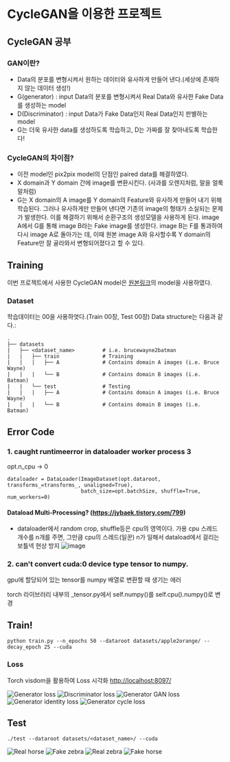 # CycleGAN을 이용한 프로젝트

## CycleGAN 공부
### GAN이란?
* Data의 분포를 변형시켜서 원하는 데이터와 유사하게 만들어 낸다.(세상에 존재하지 않는 데이터 생성!)  
* G(generator) : input Data의 분포를 변형시켜서 Real Data와 유사한 Fake Data를 생성하는 model  
* D(Discriminator) : input Data가 Fake Data인지 Real Data인지 판별하는 model  
* G는 더욱 유사한 data를 생성하도록 학습하고, D는 가짜를 잘 찾아내도록 학습한다!  

### CycleGAN의 차이점?
* 이전 model인 pix2pix model의 단점인 paired data를 해결하였다.  
* X domain과 Y domain 간에 image를 변환시킨다. (사과를 오렌지처럼, 말을 얼룩말처럼)
* G는 X domain의 A image를 Y domain의 Feature와 유사하게 만들어 내기 위해 학습된다. 그러나 유사하게만 만들어 낸다면 기존의 image의 형태가 소실되는 문제가 발생한다. 이를 해결하기 위해서 순환구조의 생성모델을 사용하게 된다. image A에서 G를 통해 image B라는 Fake image를 생성한다. image B는 F를 통과하여 다시 image A로 돌아가는 데, 이때 원본 image A와 유사할수록 Y domain의 Feature만 잘 골라와서 변형되어졌다고 할 수 있다. 

## Training
이번 프로젝트에서 사용한 CycleGAN model은 [원본링크](https://github.com/aitorzip/PyTorch-CycleGAN.git)의 model을 사용하였다.

### Dataset
학습데이터는 00을 사용하엿다.(Train 00장, Test 00장)
Data structure는 다음과 같다.:

    .
    ├── datasets                   
    |   ├── <dataset_name>         # i.e. brucewayne2batman
    |   |   ├── train              # Training
    |   |   |   ├── A              # Contains domain A images (i.e. Bruce Wayne)
    |   |   |   └── B              # Contains domain B images (i.e. Batman)
    |   |   └── test               # Testing
    |   |   |   ├── A              # Contains domain A images (i.e. Bruce Wayne)
    |   |   |   └── B              # Contains domain B images (i.e. Batman)

## Error Code
### 1. caught runtimeerror in dataloader worker process 3
opt.n_cpu -> 0 
```
dataloader = DataLoader(ImageDataset(opt.dataroot, transforms_=transforms_, unaligned=True), 
                        batch_size=opt.batchSize, shuffle=True, num_workers=0)
``` 
#### Dataload Multi-Processing? (https://jybaek.tistory.com/799) 
* dataloader에서 random crop, shuffle등은 cpu의 영역이다. 가용 cpu 스레드 개수를 n개를 주면, 그만큼 cpu의 스레드(일꾼) n가 일해서 dataload에서 걸리는 보틀넥 현상 방지
![image](https://user-images.githubusercontent.com/111993984/220262291-5a131145-e517-46cd-b699-c4ecd7141da4.png)

### 2. can't convert cuda:0 device type tensor to numpy.
gpu에 할당되어 있는 tensor를 numpy 배열로 변환할 때 생기는 에러

torch 라이브러리 내부의 _tensor.py에서 self.numpy()를 self.cpu().numpy()로 변경

## Train!
```
python train.py --n_epochs 50 --dataroot datasets/apple2orange/ --decay_epoch 25 --cuda
``` 
### Loss
Torch visdom을 활용하여 Loss 시각화
[http://localhost:8097/](http://localhost:8097/)

![Generator loss](https://github.com/ai-tor/PyTorch-CycleGAN/raw/master/output/loss_G.png)
![Discriminator loss](https://github.com/ai-tor/PyTorch-CycleGAN/raw/master/output/loss_D.png)
![Generator GAN loss](https://github.com/ai-tor/PyTorch-CycleGAN/raw/master/output/loss_G_GAN.png)
![Generator identity loss](https://github.com/ai-tor/PyTorch-CycleGAN/raw/master/output/loss_G_identity.png)
![Generator cycle loss](https://github.com/ai-tor/PyTorch-CycleGAN/raw/master/output/loss_G_cycle.png)

## Test
```
./test --dataroot datasets/<dataset_name>/ --cuda
```

![Real horse](https://github.com/ai-tor/PyTorch-CycleGAN/raw/master/output/real_A.jpg)
![Fake zebra](https://github.com/ai-tor/PyTorch-CycleGAN/raw/master/output/fake_B.png)
![Real zebra](https://github.com/ai-tor/PyTorch-CycleGAN/raw/master/output/real_B.jpg)
![Fake horse](https://github.com/ai-tor/PyTorch-CycleGAN/raw/master/output/fake_A.png)
